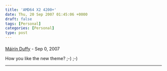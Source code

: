 ```yaml
---
title: 'AMD64 X2 4200+'
date: Thu, 20 Sep 2007 01:45:06 +0000
draft: false
tags: [Personal]
categories: [Personal]
type: post
---
```



#### 
[Máirín Duffy](http://mihmo.livejournal.com/ "mairin@gmail.com") - <time datetime="2007-09-23 21:47:32">Sep 0, 2007</time>

How you like the new theme? ;-) ;-)
<hr />
